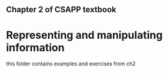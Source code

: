 ## Chapter 2 of CSAPP textbook


# Representing and manipulating information

this folder contains examples and exercises from ch2